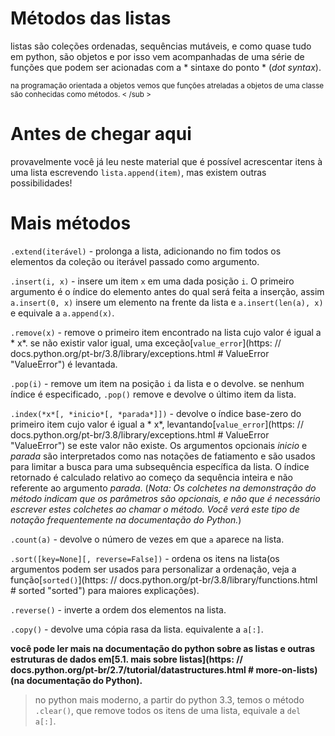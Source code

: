 # Métodos das listas

listas são coleções ordenadas, sequências mutáveis, e como quase tudo em python, são objetos e por isso vem acompanhadas de uma série de funções que podem ser acionadas com a * sintaxe do ponto * (*dot syntax*).

<sub > na programação orientada a objetos vemos que funções atreladas a objetos de uma classe são conhecidas como métodos. < /sub >

# Antes de chegar aqui

provavelmente você já leu neste material que é possível acrescentar itens à uma lista escrevendo `lista.append(item)`, mas existem outras possibilidades!

# Mais métodos

`.extend(iterável)` - prolonga a lista, adicionando no fim todos os elementos da coleção ou iterável passado como argumento.

`.insert(i, x)` - insere um item `x` em uma dada posição `i`. O primeiro argumento é o índice do elemento antes do qual será feita a inserção, assim `a.insert(0, x)` insere um elemento na frente da lista e `a.insert(len(a), x)` e equivale a `a.append(x)`.

`.remove(x)` - remove o primeiro item encontrado na lista cujo valor é igual a * x*. se não existir valor igual, uma exceção[`value_error`](https: // docs.python.org/pt-br/3.8/library/exceptions.html  # ValueError "ValueError") é levantada.

`.pop(i)` - remove um item na posição `i` da lista e o devolve. se nenhum índice é especificado, `.pop()` remove e devolve o último item da lista.

`.index(*x*[, *inicio*[, *parada*]])` - devolve o índice base-zero do primeiro item cujo valor é igual a * x*, levantando[`value_error`](https: // docs.python.org/pt-br/3.8/library/exceptions.html  # ValueError "ValueError") se este valor não existe. Os argumentos opcionais *inicio* e *parada* são interpretados como nas notações de fatiamento e são usados para limitar a busca para uma subsequência específica da lista. O índice retornado é calculado relativo ao começo da sequência inteira e não referente ao argumento *parada*. (*Nota: Os colchetes na demonstração do método indicam que os parâmetros são opcionais, e não que é necessário escrever estes colchetes ao chamar o método. Você verá este tipo de notação frequentemente na documentação do Python.*)

`.count(a)` - devolve o número de vezes em que `a` aparece na lista.

`.sort([key=None][, reverse=False])` - ordena os itens na lista(os argumentos podem ser usados para personalizar a ordenação, veja a função[`sorted()`](https: // docs.python.org/pt-br/3.8/library/functions.html  # sorted "sorted") para maiores explicações).

`.reverse()` - inverte a ordem dos elementos na lista.

`.copy()` - devolve uma cópia rasa da lista. equivalente a `a[:]`.

**você pode ler mais na documentação do python sobre as listas e outras estruturas de dados em[5.1. mais sobre listas](https: // docs.python.org/pt-br/2.7/tutorial/datastructures.html  # more-on-lists) (na documentação do Python).**

> no python mais moderno, a partir do python 3.3, temos o método `.clear()`, que remove todos os itens de uma lista, equivale a `del a[:]`.
